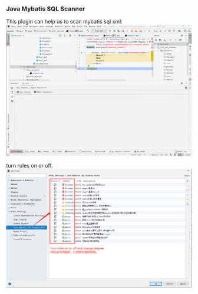 [//]:#DisplayInOneLine

### Java Mybatis SQL Scanner
This plugin can help us to scan mybatis sql xml:  
![](src/main/resources/doc/使用教程.gif)

turn rules on or off.  
![](src/main/resources/doc/规则开关.png)
